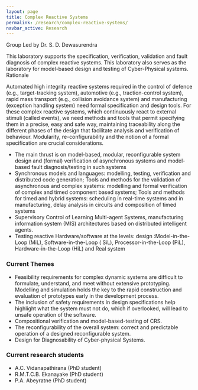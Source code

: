 ```yaml
---
layout: page
title: Complex Reactive Systems
permalink: /research/complex-reactive-systems/
navbar_active: Research
---
```


Group Led by Dr. S. D. Dewasurendra

This laboratory supports the specification, verification, validation and fault diagnosis of complex reactive systems. This laboratory also serves as the laboratory for model-based design and testing of Cyber-Physical systems.
Rationale

Automated high integrity reactive systems required in the control of defence (e.g., target-tracking system), automotive (e.g., traction-control system), rapid mass transport (e.g., collision avoidance system) and manufacturing (exception handling system) need formal specification and design tools. For these complex reactive systems, which continuously react to external stimuli (called events), we need methods and tools that permit specifying them in a precise, easy and safe way, maintaining traceability along the different phases of the design that facilitate analysis and verification of behaviour. Modularity, re-configurability and the notion of a formal specification are crucial considerations.

- The main thrust is on model-based, modular, reconfigurable system design and (formal) verification of asynchronous systems and model-based fault diagnosis/testing in such systems
- Synchronous models and languages: modelling, testing, verification and distributed code generation; Tools and methods for the validation of asynchronous and complex systems: modelling and formal verification of complex and timed component based systems; Tools and methods for timed and hybrid systems: scheduling in real-time systems and in manufacturing, delay analysis in circuits and composition of timed systems
- Supervisory Control of Learning Multi-agent Systems, manufacturing information system (MIS) architectures based on distributed intelligent agents.
- Testing reactive Hardware/software at the levels: design :Model-in-the-Loop
(MiL), Software-in-the-Loop ( SiL), Processor-in-the-Loop (PiL), Hardware-in-the-Loop (HiL) and Real system


### Current Themes
- Feasibility requirements for complex dynamic systems are difficult to formulate, understand, and meet without extensive prototyping. Modelling and simulation holds the key to the rapid construction and evaluation of prototypes early in the development process.
- The inclusion of safety requirements in design specifications help highlight what the system must not do, which if overlooked, will lead to unsafe operation of the software.
- Compositional verification and model-based-testing of CRS.
- The reconfigurability of the overall system: correct and predictable operation of a designed reconfigurable system.
- Design for Diagnosability of Cyber-physical Systems.


### Current research students
- A.C. Vidanapathirana (PhD student)
- R.M.T.C.B. Ekanayake (PhD student)
- P.A. Abeyratne (PhD student)
